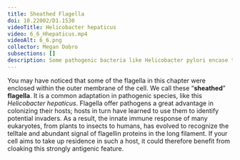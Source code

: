 ```yaml
---
title: Sheathed Flagella
doi: 10.22002/D1.1530
videoTitle: Helicobacter hepaticus
video: 6_6_Hhepaticus.mp4
videoAlt: 6_6.png
collector: Megan Dobro
subsections: []
description: Some pathogenic bacteria like Helicobacter pylori encase their flagella in a sheath of outer membrane
---
```


You may have noticed that some of the flagella in this chapter were enclosed within the outer membrane of the cell. We call these “**sheathed**” **flagella**. It is a common adaptation in pathogenic species, like this *Helicobacter hepaticus*. Flagella offer pathogens a great advantage in colonizing their hosts; hosts in turn have learned to use them to identify potential invaders. As a result, the innate immune response of many eukaryotes, from plants to insects to humans, has evolved to recognize the telltale and abundant signal of flagellin proteins in the long filament. If your cell aims to take up residence in such a host, it could therefore benefit from cloaking this strongly antigenic feature.


